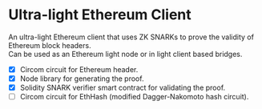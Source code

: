 # Ultra-light Ethereum Client

An ultra-light Ethereum client that uses ZK SNARKs to prove the validity of Ethereum block headers.  
Can be used as an Ethereum light node or in light client based bridges.

- [x] Circom circuit for Ethereum header.
- [x] Node library for generating the proof.
- [x] Solidity SNARK verifier smart contract for validating the proof.
- [ ] Circom circuit for EthHash (modified Dagger-Nakomoto hash circuit).
